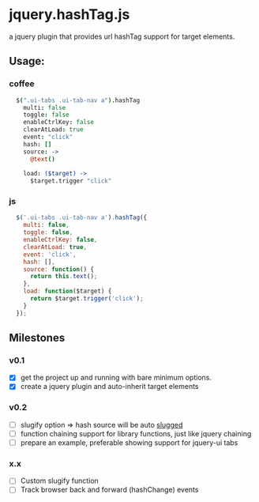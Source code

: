 # jquery.hashTag.js

a jquery plugin that provides url hashTag support for target elements.

## Usage:

### coffee
```coffeescript
  $(".ui-tabs .ui-tab-nav a").hashTag
    multi: false
    toggle: false
    enableCtrlKey: false
    clearAtLoad: true
    event: "click"
    hash: []
    source: ->
      @text()
  
    load: ($target) ->
      $target.trigger "click"
```
### js
```javascript
  $('.ui-tabs .ui-tab-nav a').hashTag({
    multi: false,
    toggle: false,
    enableCtrlKey: false,
    clearAtLoad: true,
    event: 'click',
    hash: [],
    source: function() {
      return this.text();
    },
    load: function($target) {
      return $target.trigger('click');
    }
  });
```
## Milestones
### v0.1
- [x] get the project up and running with bare minimum options.
- [x] create a jquery plugin and auto-inherit target elements

### v0.2
- [ ] slugify option => hash source will be auto [slugged](http://stackoverflow.com/questions/427102/what-is-a-slug-in-django)
- [ ] function chaining support for library functions, just like jquery chaining
- [ ] prepare an example, preferable showing support for jquery-ui tabs

### x.x
- [ ] Custom slugify function
- [ ] Track browser back and forward (hashChange) events

